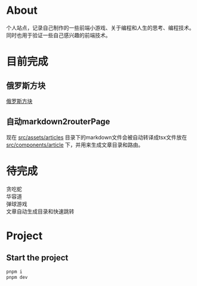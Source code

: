 # About
个人站点，记录自己制作的一些前端小游戏、关于编程和人生的思考、编程技术。同时也用于验证一些自己感兴趣的前端技术。

# 目前完成
## 俄罗斯方块 
[俄罗斯方块](https://alkaidd.github.io/#/moyu/tetris)  

## 自动markdown2routerPage
现在
[src/assets/articles](https://github.com/Alkaidd/Alkaidd.github.io/tree/main/src/assets/articles)
目录下的markdown文件会被自动转译成tsx文件放在
[src/components/article](https://github.com/Alkaidd/Alkaidd.github.io/tree/main/src/components/article)
下，并用来生成文章目录和路由。

# 待完成
贪吃蛇  
华容道  
弹球游戏  
文章自动生成目录和快速跳转

# Project
## Start the project
```bash
pnpm i
pnpm dev
```